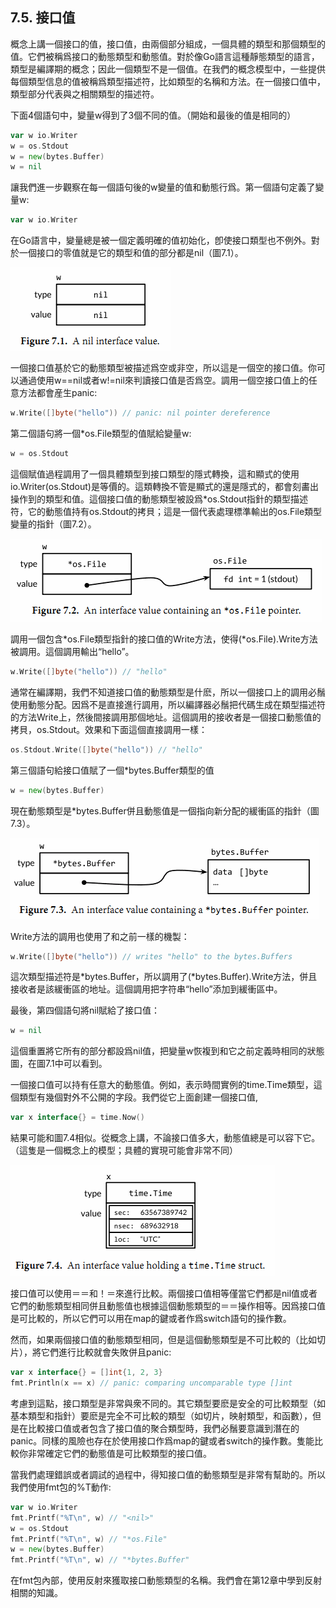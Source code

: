 ## 7.5.  接口值
概念上講一個接口的值，接口值，由兩個部分組成，一個具體的類型和那個類型的值。它們被稱爲接口的動態類型和動態值。對於像Go語言這種靜態類型的語言，類型是編譯期的概念；因此一個類型不是一個值。在我們的概念模型中，一些提供每個類型信息的值被稱爲類型描述符，比如類型的名稱和方法。在一個接口值中，類型部分代表與之相關類型的描述符。

下面4個語句中，變量w得到了3個不同的值。（開始和最後的值是相同的）

```go
var w io.Writer
w = os.Stdout
w = new(bytes.Buffer)
w = nil
```

讓我們進一步觀察在每一個語句後的w變量的值和動態行爲。第一個語句定義了變量w:

```go
var w io.Writer
```

在Go語言中，變量總是被一個定義明確的值初始化，卽使接口類型也不例外。對於一個接口的零值就是它的類型和值的部分都是nil（圖7.1）。

![](../images/ch7-01.png)

一個接口值基於它的動態類型被描述爲空或非空，所以這是一個空的接口值。你可以通過使用w==nil或者w!=nil來判讀接口值是否爲空。調用一個空接口值上的任意方法都會産生panic:

```go
w.Write([]byte("hello")) // panic: nil pointer dereference
```

第二個語句將一個*os.File類型的值賦給變量w:

```go
w = os.Stdout
```

這個賦值過程調用了一個具體類型到接口類型的隱式轉換，這和顯式的使用io.Writer(os.Stdout)是等價的。這類轉換不管是顯式的還是隱式的，都會刻畵出操作到的類型和值。這個接口值的動態類型被設爲*os.Stdout指針的類型描述符，它的動態值持有os.Stdout的拷貝；這是一個代表處理標準輸出的os.File類型變量的指針（圖7.2）。

![](../images/ch7-02.png)

調用一個包含\*os.File類型指針的接口值的Write方法，使得(\*os.File).Write方法被調用。這個調用輸出“hello”。

```go
w.Write([]byte("hello")) // "hello"
```

通常在編譯期，我們不知道接口值的動態類型是什麽，所以一個接口上的調用必鬚使用動態分配。因爲不是直接進行調用，所以編譯器必鬚把代碼生成在類型描述符的方法Write上，然後間接調用那個地址。這個調用的接收者是一個接口動態值的拷貝，os.Stdout。效果和下面這個直接調用一樣：

```go
os.Stdout.Write([]byte("hello")) // "hello"
```

第三個語句給接口值賦了一個*bytes.Buffer類型的值

```go
w = new(bytes.Buffer)
```

現在動態類型是*bytes.Buffer併且動態值是一個指向新分配的緩衝區的指針（圖7.3）。

![](../images/ch7-03.png)

Write方法的調用也使用了和之前一樣的機製：

```go
w.Write([]byte("hello")) // writes "hello" to the bytes.Buffers
```

這次類型描述符是\*bytes.Buffer，所以調用了(\*bytes.Buffer).Write方法，併且接收者是該緩衝區的地址。這個調用把字符串“hello”添加到緩衝區中。

最後，第四個語句將nil賦給了接口值：

```go
w = nil
```

這個重置將它所有的部分都設爲nil值，把變量w恢複到和它之前定義時相同的狀態圖，在圖7.1中可以看到。

一個接口值可以持有任意大的動態值。例如，表示時間實例的time.Time類型，這個類型有幾個對外不公開的字段。我們從它上面創建一個接口值,

```go
var x interface{} = time.Now()
```

結果可能和圖7.4相似。從概念上講，不論接口值多大，動態值總是可以容下它。（這隻是一個概念上的模型；具體的實現可能會非常不同）

![](../images/ch7-04.png)

接口值可以使用＝＝和！＝來進行比較。兩個接口值相等僅當它們都是nil值或者它們的動態類型相同併且動態值也根據這個動態類型的＝＝操作相等。因爲接口值是可比較的，所以它們可以用在map的鍵或者作爲switch語句的操作數。

然而，如果兩個接口值的動態類型相同，但是這個動態類型是不可比較的（比如切片），將它們進行比較就會失敗併且panic:

```go
var x interface{} = []int{1, 2, 3}
fmt.Println(x == x) // panic: comparing uncomparable type []int
```

考慮到這點，接口類型是非常與衆不同的。其它類型要麽是安全的可比較類型（如基本類型和指針）要麽是完全不可比較的類型（如切片，映射類型，和函數），但是在比較接口值或者包含了接口值的聚合類型時，我們必鬚要意識到潛在的panic。同樣的風險也存在於使用接口作爲map的鍵或者switch的操作數。隻能比較你非常確定它們的動態值是可比較類型的接口值。

當我們處理錯誤或者調試的過程中，得知接口值的動態類型是非常有幫助的。所以我們使用fmt包的%T動作:

```go
var w io.Writer
fmt.Printf("%T\n", w) // "<nil>"
w = os.Stdout
fmt.Printf("%T\n", w) // "*os.File"
w = new(bytes.Buffer)
fmt.Printf("%T\n", w) // "*bytes.Buffer"
```

在fmt包內部，使用反射來獲取接口動態類型的名稱。我們會在第12章中學到反射相關的知識。
